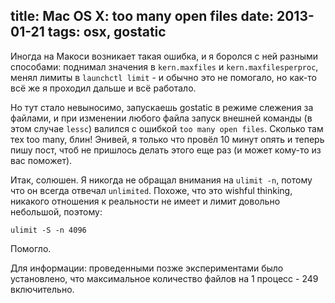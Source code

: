 title: Mac OS X: too many open files
date: 2013-01-21
tags: osx, gostatic
----

Иногда на Макоси возникает такая ошибка, и я боролся с ней разными способами:
поднимал значения в `kern.maxfiles` и `kern.maxfilesperproc`, менял лимиты в
`launchctl limit` - и обычно это не помогало, но как-то всë же я проходил дальше
и всë работало.

Но тут стало невыносимо, запускаешь gostatic в режиме слежения за файлами, и при
изменении любого файла запуск внешней команды (в этом случае `lessc`) валился с
ошибкой `too many open files`. Сколько там тех too many, блин! Энивей, я только
что провëл 10 минут опять и теперь пишу пост, чтоб не пришлось делать этого еще
раз (и может кому-то из вас поможет).

Итак, солюшен. Я никогда не обращал внимания на `ulimit -n`, потому что он
всегда отвечал `unlimited`. Похоже, что это wishful thinking, никакого
отношения к реальности не имеет и лимит довольно небольшой, поэтому:

    ulimit -S -n 4096

Помогло.

Для информации: проведенными позже экспериментами было установлено, что
максимальное количество файлов на 1 процесс - 249 включительно.

